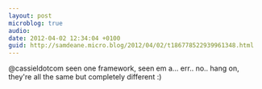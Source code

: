 ```yaml
---
layout: post
microblog: true
audio: 
date: 2012-04-02 12:34:04 +0100
guid: http://samdeane.micro.blog/2012/04/02/t186778522939961348.html
---
```

@cassieldotcom seen one framework, seen em a… err.. no.. hang on, they're all the same but completely different :)
